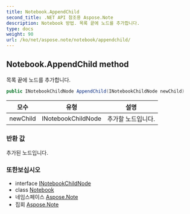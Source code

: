 ```yaml
---
title: Notebook.AppendChild
second_title: .NET API 참조용 Aspose.Note
description: Notebook 방법. 목록 끝에 노드를 추가합니다.
type: docs
weight: 90
url: /ko/net/aspose.note/notebook/appendchild/
---
```

## Notebook.AppendChild method

목록 끝에 노드를 추가합니다.

```csharp
public INotebookChildNode AppendChild(INotebookChildNode newChild)
```

| 모수 | 유형 | 설명 |
| --- | --- | --- |
| newChild | INotebookChildNode | 추가할 노드입니다. |

### 반환 값

추가된 노드입니다.

### 또한보십시오

* interface [INotebookChildNode](../../inotebookchildnode/)
* class [Notebook](../)
* 네임스페이스 [Aspose.Note](../../notebook/)
* 집회 [Aspose.Note](../../../)


